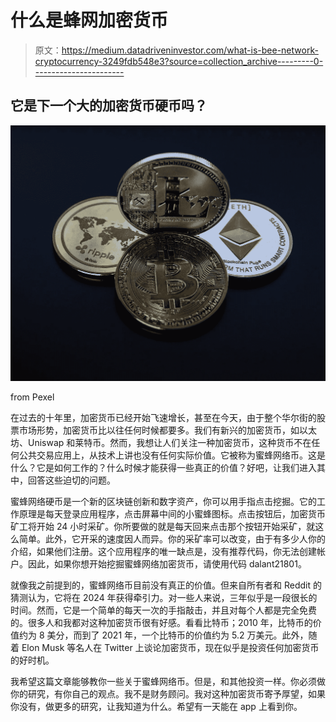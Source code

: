 # 什么是蜂网加密货币

> 原文：<https://medium.datadriveninvestor.com/what-is-bee-network-cryptocurrency-3249fdb548e3?source=collection_archive---------0----------------------->

## 它是下一个大的加密货币硬币吗？

![](img/8e7571fe0853baaf8a67f8cf9c0fccd1.png)

from Pexel

在过去的十年里，加密货币已经开始飞速增长，甚至在今天，由于整个华尔街的股票市场形势，加密货币比以往任何时候都要多。我们有新兴的加密货币，如以太坊、Uniswap 和莱特币。然而，我想让人们关注一种加密货币，这种货币不在任何公共交易应用上，从技术上讲也没有任何实际价值。它被称为蜜蜂网络币。这是什么？它是如何工作的？什么时候才能获得一些真正的价值？好吧，让我们进入其中，回答这些迫切的问题。

蜜蜂网络硬币是一个新的区块链创新和数字资产，你可以用手指点击挖掘。它的工作原理是每天登录应用程序，点击屏幕中间的小蜜蜂图标。点击按钮后，加密货币矿工将开始 24 小时采矿。你所要做的就是每天回来点击那个按钮开始采矿，就这么简单。此外，它开采的速度因人而异。你的采矿率可以改变，由于有多少人你的介绍，如果他们注册。这个应用程序的唯一缺点是，没有推荐代码，你无法创建帐户。因此，如果你想开始挖掘蜜蜂网络加密货币，请使用代码 dalant21801。

就像我之前提到的，蜜蜂网络币目前没有真正的价值。但来自所有者和 Reddit 的猜测认为，它将在 2024 年获得牵引力。对一些人来说，三年似乎是一段很长的时间。然而，它是一个简单的每天一次的手指敲击，并且对每个人都是完全免费的。很多人和我都对这种加密货币很有好感。看看比特币；2010 年，比特币的价值约为 8 美分，而到了 2021 年，一个比特币的价值约为 5.2 万美元。此外，随着 Elon Musk 等名人在 Twitter 上谈论加密货币，现在似乎是投资任何加密货币的好时机。

我希望这篇文章能够教你一些关于蜜蜂网络币。但是，和其他投资一样。你必须做你的研究，有你自己的观点。我不是财务顾问。我对这种加密货币寄予厚望，如果你没有，做更多的研究，让我知道为什么。希望有一天能在 app 上看到你。